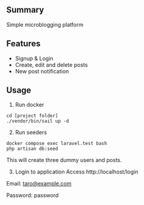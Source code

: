 ## Summary
Simple microblogging platform

## Features
- Signup & Login
- Create, edit and delete posts
- New post notification

## Usage
1. Run docker
```
cd [project folder]
./vendor/bin/sail up -d
```

2. Run seeders
```
docker compose exec laravel.test bash
php artisan db:seed
```
This will create three dummy users and posts.

3. Login to application
Access http://localhost/login

Email: taro@example.com

Password: password